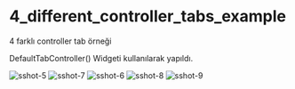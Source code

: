 # 4_different_controller_tabs_example
 4 farklı controller tab örneği
 
 DefaultTabController() Widgeti kullanılarak yapıldı.
 
![sshot-5](https://user-images.githubusercontent.com/53625738/63227323-cb13e780-c1ed-11e9-94e4-340a87418b00.png)
![sshot-7](https://user-images.githubusercontent.com/53625738/63231994-fae1e000-c22b-11e9-9b68-7e14ed9ab16d.png)
![sshot-6](https://user-images.githubusercontent.com/53625738/63227333-e8e14c80-c1ed-11e9-9e30-48a8d361fe22.png)
![sshot-8](https://user-images.githubusercontent.com/53625738/63227334-eaab1000-c1ed-11e9-9ac6-3725be3fcb17.png)
![sshot-9](https://user-images.githubusercontent.com/53625738/63227336-ebdc3d00-c1ed-11e9-83ca-c89ebe07068c.png)

